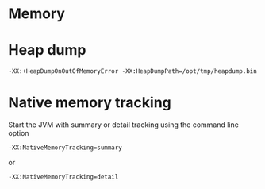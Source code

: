 # Memory

# Heap dump

    -XX:+HeapDumpOnOutOfMemoryError -XX:HeapDumpPath=/opt/tmp/heapdump.bin

# Native memory tracking

Start the JVM with summary or detail tracking using the command line option

    -XX:NativeMemoryTracking=summary

or

    -XX:NativeMemoryTracking=detail